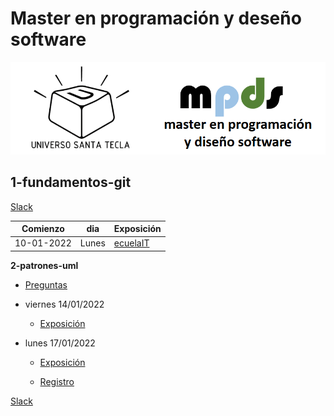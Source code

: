 # Master en programación y deseño software

![logo](images/logo.png "logo")

## 1-fundamentos-git

[Slack](https://slack.com/workspace-signin)

| Comienzo | dia | Exposición |
|----------|----------|----------|
| 10-01-2022 | Lunes | [ecuelaIT](https://escuela.it/) |  


**2-patrones-uml**

- [Preguntas](https://slack.com/workspace-signin)

- viernes 14/01/2022

  - [Exposición](https://slack.com/workspace-signin)

- lunes 17/01/2022

  - [Exposición](https://slack.com/workspace-signin)

  - [Registro](https://slack.com/workspace-signin)



[Slack](https://slack.com/workspace-signin)







